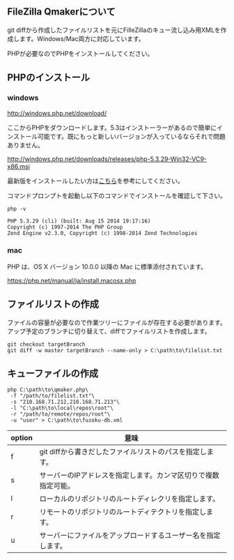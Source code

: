 ## FileZilla Qmakerについて

git diffから作成したファイルリストを元にFilleZillaのキュー流し込み用XMLを作成します。Windows/Mac両方に対応しています。

PHPが必要なのでPHPをインストールしてください。

## PHPのインストール

### windows

http://windows.php.net/download/

ここからPHPをダウンロードします。5.3はインストーラーがあるので簡単にインストール可能です。既にもっと新しいバージョンが入っているならそれで問題ありません。

http://windows.php.net/downloads/releases/php-5.3.29-Win32-VC9-x86.msi

最新版をインストールしたい方は[こちら](http://php.net/manual/ja/install.windows.php)を参考にしてください。

コマンドプロンプトを起動し以下のコマンドでインストールを確認して下さい。

```
php -v

PHP 5.3.29 (cli) (built: Aug 15 2014 19:17:16)
Copyright (c) 1997-2014 The PHP Group
Zend Engine v2.3.0, Copyright (c) 1998-2014 Zend Technologies
```

### mac

PHP は、OS X バージョン 10.0.0 以降の Mac に標準添付されています。

https://php.net/manual/ja/install.macosx.php




## ファイルリストの作成

ファイルの容量が必要なので作業ツリーにファイルが存在する必要があります。アップ予定のブランチに切り替えて、diffでファイルリストを作成します。

```
git checkout targetBranch
git diff -w master targetBranch --name-only > C:\path\to\filelist.txt
```

## キューファイルの作成

```
php C:\path\to\qmaker.php\
 -f "/path/to/filelist.txt"\
 -s "210.168.71.212,210.168.71.213"\
 -l "C:\path\to\local\repos\root"\
 -r "/path/to/remote/repos/root"\
 -u "user" > C:\path\to\fuzoku-db.xml
```


option | 意味
--- | ---
f | git diffから書きだしたファイルリストのパスを指定します。
s | サーバーのIPアドレスを指定します。カンマ区切りで複数指定可能。
l | ローカルのリポジトリのルートディレクリを指定します。
r | リモートのリポジトリのルートディテクトリを指定します。
u | サーバーにファイルをアップロードするユーザー名を指定します。

